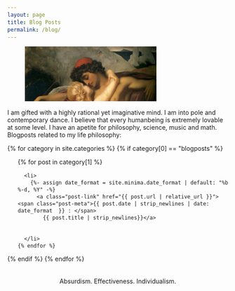 ```yaml
---
layout: page
title: Blog Posts
permalink: /blog/
---
```

<figure>
	<img src="/images/fisher.jpg" width="300"> 
</figure>
I am gifted with a highly rational yet imaginative mind. I am into pole and contemporary dance. I believe that every humanbeing is extremely lovable at some level. I have an apetite for philosophy, science, music and math.

<br>
Blogposts related to my life philosophy: 




{% for category in site.categories %}
  {% if category[0] == "blogposts" %}

  <ul>
    {% for post in category[1] %}

	  <li>
        {%- assign date_format = site.minima.date_format | default: "%b %-d, %Y" -%}
          <a class="post-link" href="{{ post.url | relative_url }}"> <span class="post-meta">{{ post.date | strip_newlines | date: date_format  }} : </span>
            {{ post.title | strip_newlines}}</a>

        
      </li>
    {% endfor %}
  </ul>
  {% endif %}
{% endfor %}

<br>
<br>
<br>



<center> Absurdism. Effectiveness. Individualism. <center>